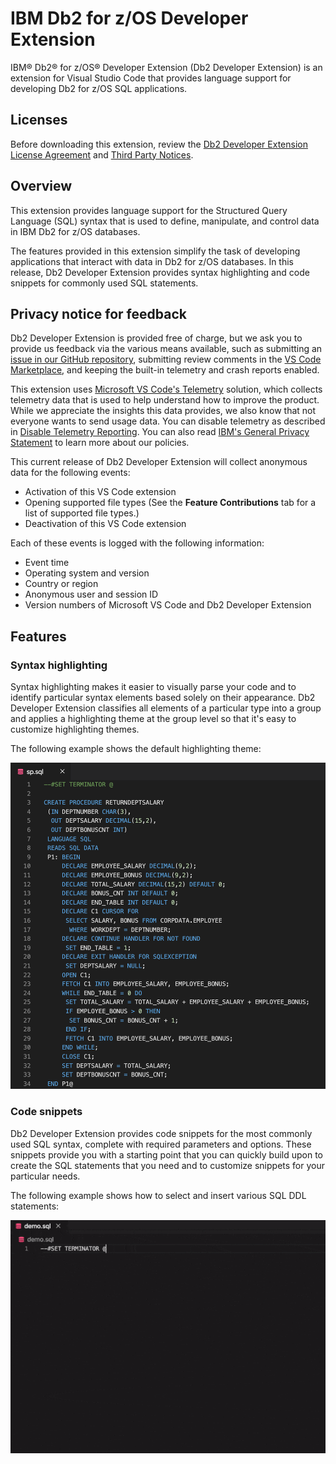 # IBM Db2 for z/OS Developer Extension

IBM® Db2® for z/OS® Developer Extension (Db2 Developer Extension) is an extension for Visual Studio Code that provides language support for developing Db2 for z/OS SQL applications.

## Licenses

Before downloading this extension, review the [Db2 Developer Extension License Agreement](https://github.com/IBM/db2forzosdeveloperextension-about/raw/master/product-licenses/LICENSE.txt) and [Third Party Notices](https://github.com/IBM/db2forzosdeveloperextension-about/raw/master/product-licenses/NOTICES.txt). 

## Overview

This extension provides language support for the Structured Query Language (SQL) syntax that is used to define, manipulate, and control data in IBM Db2 for z/OS databases.

The features provided in this extension simplify the task of developing applications that interact with data in Db2 for z/OS databases. In this release, Db2 Developer Extension provides syntax highlighting and code snippets for commonly used SQL statements.

## Privacy notice for feedback

Db2 Developer Extension is provided free of charge, but we ask you to provide us feedback via the various means available, such as submitting an [issue in our GitHub repository](https://github.com/IBM/db2forzosdeveloperextension-about/issues), submitting review comments in the [VS Code Marketplace](https://marketplace.visualstudio.com/items?itemName=ibm.db2forzosdeveloperextension#review-details), and keeping the built-in telemetry and crash reports enabled.  

This extension uses [Microsoft VS Code's Telemetry](https://code.visualstudio.com/docs/getstarted/telemetry) solution, which collects telemetry data that is used to help understand how to improve the product. While we appreciate the insights this data provides, we also know that not everyone wants to send usage data. You can disable telemetry as described in [Disable Telemetry Reporting](https://code.visualstudio.com/docs/getstarted/telemetry#_disable-telemetry-reporting). You can also read [IBM's General Privacy Statement](https://www.ibm.com/privacy/us/en/) to learn more about our policies.

This current release of Db2 Developer Extension will collect anonymous data for the following events:

* Activation of this VS Code extension
* Opening supported file types (See the **Feature Contributions** tab for a list of supported file types.)
* Deactivation of this VS Code extension

Each of these events is logged with the following information:

* Event time
* Operating system and version
* Country or region
* Anonymous user and session ID
* Version numbers of Microsoft VS Code and Db2 Developer Extension

## Features
### Syntax highlighting 

Syntax highlighting makes it easier to visually parse your code and to identify particular syntax elements based solely on their appearance. Db2 Developer Extension classifies all elements of a particular type into a group and applies a highlighting theme at the group level so that it's easy to customize highlighting themes.

The following example shows the default highlighting theme:

![ ](https://github.com/IBM/db2forzosdeveloperextension-about/raw/master/readme/syntax-highlighting.png)

### Code snippets
Db2 Developer Extension provides code snippets for the most commonly used SQL syntax, complete with required parameters and options. These snippets provide you with a starting point that you can quickly build upon to create the SQL statements that you need and to customize snippets for your particular needs.

The following example shows how to select and insert various SQL DDL statements:

![ ](https://github.com/IBM/db2forzosdeveloperextension-about/raw/master/readme/snippets.gif)

